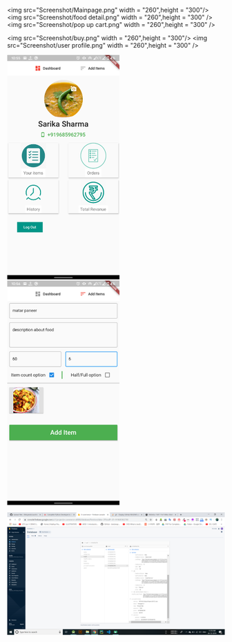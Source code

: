 <p float="left">
  
  <img src="Screenshot/Mainpage.png" width = "260",height = "300"/> 
  <img src="Screenshot/food detail.png" width = "260",height = "300" />
   <img src="Screenshot/pop up cart.png" width = "260",height = "300"  />
</p>
<div height = "100"> </div>
<p float="left">
 
  <img src="Screenshot/buy.png" width = "260",height = "300"/> 
  <img src="Screenshot/user profile.png" width = "260",height = "300" />
</p>


<p float="left">
  <img src="Screenshot/Food P app.png" width = "260",height = "300"  />
  <img src="Screenshot/foodP Add item.png" width = "260",height = "300"/> 
 
</p>


 <img src="Screenshot/firebase database Schema.png" alt = "FireStore Database schema.png"  />
